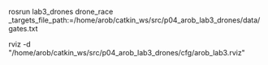 rosrun lab3_drones drone_race _targets_file_path:=/home/arob/catkin_ws/src/p04_arob_lab3_drones/data/gates.txt

rviz -d "/home/arob/catkin_ws/src/p04_arob_lab3_drones/cfg/arob_lab3.rviz"
